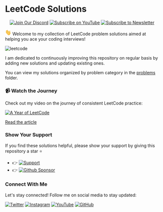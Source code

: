 # LeetCode Solutions 

<div align="center">
  
[![Join Our Discord](https://img.shields.io/badge/Discord-Join%20Server-blue?logo=discord&style=for-the-badge)](https://discord.com/invite/Yn9g6KuWyA)
[![Subscribe on YouTube](https://img.shields.io/badge/YouTube-Subscribe-red?logo=youtube&style=for-the-badge)](https://www.youtube.com/@dhanushnehru?sub_confirmation=1)
[![Subscribe to Newsletter](https://img.shields.io/badge/Newsletter-Subscribe-orange?style=for-the-badge)](https://dhanushn.substack.com/)

</div>


<img src="https://raw.githubusercontent.com/DhanushNehru/DhanushNehru/master/assets/wave.gif" width="20px" height="20px"/> Welcome to my collection of LeetCode problem solutions aimed at helping you ace your coding interviews!

![leetcode](https://github.com/DhanushNehru/Leetcode/assets/22955675/c1c8c081-10c7-4322-8efc-7b8f55cd58be)

I am dedicated to continuously improving this repository on regular basis by adding new solutions and updating existing ones.

You can view my solutions organized by problem category in the [problems](https://github.com/DhanushNehru/Leetcode/tree/main/problems) folder.

### 📹 Watch the Journey

Check out my video on the journey of consistent LeetCode practice:

[![A Year of LeetCode](https://img.youtube.com/vi/J-hDaEU8smE/0.jpg)](https://youtu.be/J-hDaEU8smE?si=0MIOxDQHw_VgbJZZ)

[Read the article](https://dhanushnehru.medium.com/a-year-of-daily-consistent-leetcode-12a689aa6905)

### Show Your Support

If you find these solutions helpful, please show your support by giving this repository a star ⭐

- 👉 [![Support](https://img.shields.io/badge/Support-Buy%20Me%20A%20Coffee-orange?style=flat-square)](https://ko-fi.com/dhanushnehru)
- 👉 [![Github Sponsor](https://img.shields.io/badge/Sponsor-💖-brightgreen)](https://github.com/sponsors/DhanushNehru)


### Connect With Me

Let's stay connected! Follow me on social media to stay updated:

[![Twitter](https://img.shields.io/badge/Twitter-Follow-blue?style=flat-square&logo=twitter)](https://twitter.com/Dhanush_Nehru) 
[![Instagram](https://img.shields.io/badge/Instagram-Follow-blue?style=flat-square&logo=instagram)](https://www.instagram.com/dhanush_nehru/) 
[![YouTube](https://img.shields.io/badge/YouTube-Subscribe-red?style=flat-square&logo=youtube)](https://www.youtube.com/@dhanushnehru?sub_confirmation=1) 
[![GitHub](https://img.shields.io/badge/GitHub-Follow-blue?style=flat-square&logo=github)](https://github.com/DhanushNehru)
